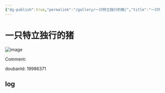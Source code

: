 ```yaml
---
{"dg-publish":true,"permalink":"/gallery/一只特立独行的猪/","title":"一只特立独行的猪","created":"2025-05-31T15:48:52.143+08:00"}
---
```



# 一只特立独行的猪

![image](https://hiraeth-picbed.oss-cn-beijing.aliyuncs.com/20250531154851.webp)

Comment: 



doubanId: 19986371

## log

